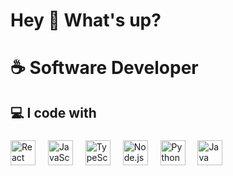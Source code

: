 <h1 align="left">Hey 👋 What's up?</h1>

###

<h1 align="left">☕ Software Developer</h1>

###

<h2 align="left">💻 I code with</h2>

###

<div align="left">
  <!-- Logo do React -->
  <img src="https://cdn.jsdelivr.net/gh/devicons/devicon/icons/react/react-original.svg" height="40" alt="React logo" />
  <img width="12" />

  <!-- Logo do JavaScript -->
  <img src="https://cdn.jsdelivr.net/gh/devicons/devicon/icons/javascript/javascript-original.svg" height="40" alt="JavaScript logo" />
  <img width="12" />

  <!-- Logo do TypeScript -->
  <img src="https://cdn.jsdelivr.net/gh/devicons/devicon/icons/typescript/typescript-original.svg" height="40" alt="TypeScript logo" />
  <img width="12" />

  <!-- Logo do Node.js -->
  <img src="https://cdn.jsdelivr.net/gh/devicons/devicon/icons/nodejs/nodejs-original.svg" height="40" alt="Node.js logo" />
  <img width="12" />

  <!-- Logo do Python -->
  <img src="https://cdn.jsdelivr.net/gh/devicons/devicon/icons/python/python-original.svg" height="40" alt="Python logo" />
  <img width="12" />

  <!-- Logo do Java -->
  <img src="https://cdn.jsdelivr.net/gh/devicons/devicon/icons/java/java-original.svg" height="40" alt="Java logo" />
</div>


###
